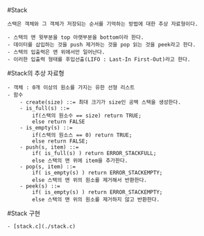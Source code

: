 #Stack

    스택은 객체와 그 객체가 저장되는 순서를 기억하는 방법에 대한 추상 자료형이다.

    - 스택의 맨 윗부분을 top 아랫부분을 bottom이라 한다.
    - 데이터를 삽입하는 것을 push 제거하는 것을 pop 읽는 것을 peek라고 한다.
    - 스택의 입출력은 맨 위에서만 일어난다.
    - 이러한 입출력 형태를 후입선출(LIFO : Last-In First-Out)라고 한다.

#Stack의 추상 자료형

    - 객체 : 0개 이상의 원소를 가지는 유한 선형 리스트
    - 함수
        - create(size) ::= 최대 크기가 size인 공백 스택을 생성한다.
        - is_full(s) ::=
            if(스택의 원소수 == size) return TRUE;
            else return FALSE
        - is_empty(s) ::=
            if(스택의 원소스 == 0) return TRUE;
            else return FALSE;
        - push(s, item) ::=
            if( is_full(s) ) return ERROR_STACKFULL;
            else 스택의 맨 위에 item을 추가한다.
        - pop(s, item) ::=
            if( is_empty(s) ) return ERROR_STACKEMPTY;
            else 스택의 맨 위의 원소를 제거해서 반환한다.
        - peek(s) ::=
            if( is_empty(s) ) return ERROR_STACKEMPTY;
            else 스택의 맨 위의 원소를 제거하지 않고 반환한다.

#Stack 구현

    - [stack.c](./stack.c)
